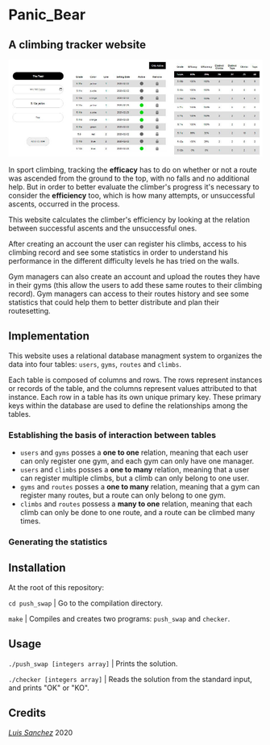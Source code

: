 # Panic_Bear

## A climbing tracker website 

<img src="resources/images/panic_bear_banner_1.jpg" width="1000">

In sport climbing, tracking the **efficacy** has to do on whether or not a route was ascended from the ground to the top, with no falls and no additional help. But in order to better evaluate the climber's progress it's necessary to consider the **efficiency** too, which is how many attempts, or unsuccessful ascents, occurred in the process.

This website calculates the climber's efficiency by looking at the relation between successful ascents and the unsuccessful ones.

After creating an account the user can register his climbs, access to his climbing record and see some statistics in order to understand his performance in the different difficulty levels he has tried on the walls. 

Gym managers can also create an account and upload the routes they have in their gyms (this allow the users to add these same routes to their climbing record). Gym managers can access to their routes history and see some statistics that could help them to better distribute and plan their routesetting.

## Implementation

This website uses a relational database managment system to organizes the data into four tables: `users`, `gyms`, `routes` and `climbs`.

Each table is composed of columns and rows. The rows represent instances or records of the table, and the columns represent values attributed to that instance. Each row in a table has its own unique primary key. These primary keys within the database are used to define the relationships among the tables.

### Establishing the basis of interaction between tables

* `users` and `gyms` posses a **one to one** relation, meaning that each user can only register one gym, and each gym can only have one manager.
* `users` and `climbs` posses a **one to many** relation, meaning that a user can register multiple climbs, but a climb can only belong to one user.
* `gyms` and `routes` posses a **one to many** relation, meaning that a gym can register many routes, but a route can only belong to one gym.
* `climbs` and `routes` possess a **many to one** relation, meaning that each climb can only be done to one route, and a route can be climbed many times. 

### Generating the statistics

## Installation
At the root of this repository:

`cd push_swap` | Go to the compilation directory.

`make` | Compiles and creates two programs: `push_swap` and `checker`.

## Usage
`./push_swap [integers array]` | Prints the solution.

`./checker [integers array]` | Reads the solution from the standard input, and prints "OK" or "KO".

## Credits
[*Luis Sanchez*][linkedin] 2020

[linkedin]: https://www.linkedin.com/in/luis-sanchez-13bb3b189/


